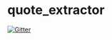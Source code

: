 # quote_extractor

[![Gitter](https://badges.gitter.im/Join%20Chat.svg)](https://gitter.im/morr/quote_extractor?utm_source=badge&utm_medium=badge&utm_campaign=pr-badge&utm_content=badge)